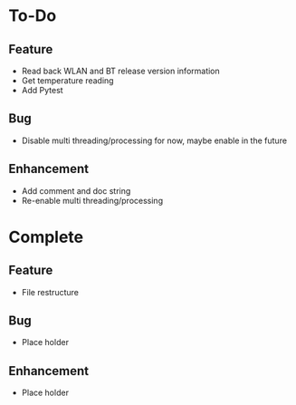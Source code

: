 # To-Do

## Feature
- Read back WLAN and BT release version information
- Get temperature reading
- Add Pytest

## Bug
- Disable multi threading/processing for now, maybe enable in the future

## Enhancement
- Add comment and doc string
- Re-enable multi threading/processing

# Complete

## Feature
- File restructure

## Bug
- Place holder

## Enhancement
- Place holder